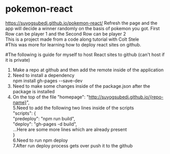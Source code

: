 # pokemon-react  
https://suyogsubedi.github.io/pokemon-react/
Refresh the page and the app will decide a winner randomly on the basis of pokemon you got. First Row can be player 1 and the Second Row can be player 2  
This is a project made from a code along tutorial with Colt Stele  
#This was more for learning how to deploy react sites on  github.  

#The following is guide for myself to host React sites to github (can't host if it is private)  

1. Make a repo at github and then add the remote inside of the application  
2. Need to install a dependency  
        npm install gh-pages --save-dev  
3. Need to make some changes inside of the package.json after the package is installed  
4. On the top of the file "homepage": "http://suyogsubedi.github.io/{repo-name}",  
5.Need to add the following two lines inside of the scripts  
"scripts": {  
    "predeploy": "npm run build",  
    "deploy": "gh-pages -d build",  
    ...Here are some more lines which are already present  
    }  
6.Need to run npm deploy  
7.After run deploy process gets over push it to the github  
